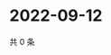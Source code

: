 # 2022-09-12

共 0 条

<!-- BEGIN WEIBO -->
<!-- 最后更新时间 Mon Sep 12 2022 05:15:28 GMT+0800 (China Standard Time) -->

<!-- END WEIBO -->
